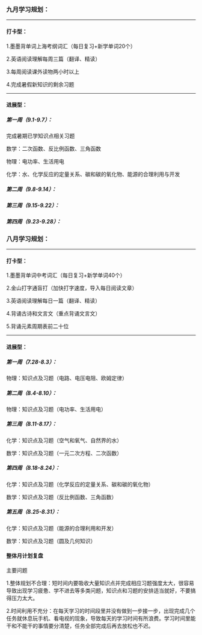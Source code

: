 ### 九月学习规划：

------

#### 打卡型：

1.墨墨背单词上海考纲词汇（每日复习+新学单词20个）

2.英语阅读理解每周三篇（翻译、精读）

3.每周阅读课外读物两小时以上

4.完成暑假新知识的剩余习题

------

#### 进展型：

##### 第一周（9.1-9.7）：

完成暑期已学知识点相关习题

数学：二次函数、反比例函数、三角函数

物理：电功率、生活用电

化学：水、化学反应的定量关系、碳和碳的氧化物、能源的合理利用与开发

##### 第二周（9.8-9.14）：

##### 第三周（9.15-9.22）：

##### 第四周（9.23-9.28）：



### 八月学习规划：

------

#### 打卡型：

 1.墨墨背单词中考词汇（每日复习+新学单词40个）

 2.金山打字通盲打（加快打字速度，导入每日阅读文章）

 3.英语阅读理解每日一篇（翻译、精读）

 4.背诵古诗和文言文（重点背诵文言文）

 5.背诵元素周期表前二十位

------

#### 进展型：

##### 第一周（7.28-8.3）：

物理：知识点及习题（电路、电压电阻、欧姆定律）

##### 第二周（8.4-8.10）：

物理：知识点及习题（电功率、生活用电）

##### 第三周（8.11-8.17）：

化学：知识点及习题（空气和氧气、自然界的水）

数学：知识点及习题（一元二次方程、二次函数）

##### 第四周（8.18-8.24）：

化学：知识点及习题（化学反应的定量关系、碳和碳的氧化物）

数学：知识点及习题（反比例函数、三角函数）

##### 第五周（8.25-8.31）：

化学：知识点及习题（能源的合理利用和开发）

数学：知识点及习题（圆及几何知识）

####  整体月计划复盘

主要问题

1.整体规划不合理：短时间内要吸收大量知识点并完成相应习题强度太大，很容易导致出现学习疲惫、学不进去等多类问题，知识点和习题的安排适当就好，不要搞得压力太大。

2.时间利用不充分：在每天学习的时间段里并没有做到一步接一步，出现完成几个任务就休息玩手机、看电视的现象，导致每天的学习时间有所浪费。学习时间里能干和不能干的事情要分清楚，任务全部完成后再去放松也不迟。